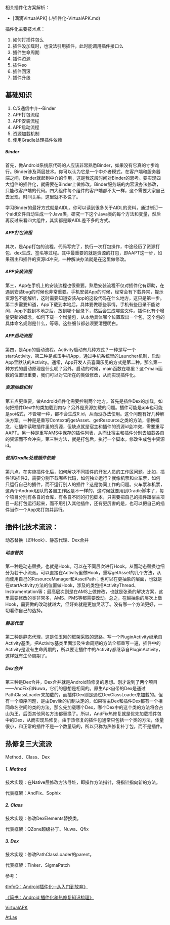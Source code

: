 相关插件化方案解析：

* [滴滴VirtualAPK]		(./插件化-VirtualAPK.md)

插件化主要技术点：

1. 如何打插件包么
2. 插件没加载时，也没法引用插件，此时能调用插件接口么
3. 插件生命周期
4. 插件资源
5. 插件so
6. 插件回滚
7. 插件升级



## 基础知识

1. C/S通信中介--Binder
2. APP打包流程
3. APP安装流程
4. APP启动流程
5. 资源加载机制
6. 使用Gradle处理插件依赖

##### Binder

首先，做Android系统原代码的人应该非常熟悉Binder，如果没有它真的寸步难行。Binder涉及两层技术。你可以认为它是一个中介者模式，在客户端和服务器端之间，Binder就起到中介的作用，这是我这段时间对Binder的思考。要实现四大组件的插件化，就需要在Binder上做修改。Binder服务端的内容没办法修改，只能改客户端的代码。四大组件每个组件的客户端都不太一样，这个需要大家自己去发现，时间关系，这里就不多说了。

学习Binder的最好方式就是AIDL。你可以读到很多关于AIDL的资料，通过制订一个aidl文件自动生成一个Java类，研究一下这个Java类的每个方法和变量，然后再反过来看四大组件，其实都是跟AIDL差不多的方式。

##### APP打包流程

其次，是App打包的流程。代码写完了，执行一次打包操作，中途经历了资源打包、dex生成、签名等过程。其中最重要的就是资源的打包，即AAPT这一步，如果宿主和插件的资源id冲突，一种解决办法就是在这里做修改。

##### APP安装流程

第三，App在手机上的安装流程也很重要。熟悉安装流程不仅对插件化有帮助，在遇到安装bug的时候也非常重要。手机安装App的时候，经常会有下载异常，提示资源包不能解析，这时需要知道安装App的这段代码在什么地方，这只是第一步。第二步需要知道，App下载到本地后，具体要做哪些事情。手机有些目录不能访问，App下载到本地之后，放到哪个目录下，然后会生成哪些文件。插件化有个增量更新的概念，如何下载一个增量包，从本地具体哪个位置取出一个包，这个包的具体命名规则是什么，等等。这些细节都必须要清楚明白。

##### APP启动流程

第四，是App的启动流程。Activity启动有几种方式？一种是写一个startActivity，第二种是点击手机App，通过手机系统里的Launcher机制，启动App里默认的Activity。通常，App开发人员喜闻乐见的方式是第二种。那么第一种方式的启动原理是什么呢？另外，启动的时候，main函数在哪里？这个main函数的位置很重要，我们可以对它所在的类做修改，从而实现插件化。

##### 资源加载机制

第五点更重要，做Android插件化需要控制两个地方。首先是插件Dex的加载，如何把插件Dex中的类加载到内存？另外是资源加载的问题。插件可能是apk也可能是so格式，不管哪一种，都不会生成R.id，从而没办法使用。这个问题有好几种解决方案。一种是是重写Context的getAsset、getResource之类的方法，偷换概念，让插件读取插件里的资源，但缺点就是宿主和插件的资源id会冲突，需要重写AAPT。另一种是重写AMS中保存的插件列表，从而让宿主和插件分别去加载各自的资源而不会冲突。第三种方法，就是打包后，执行一个脚本，修改生成包中资源id。

##### 使用Gradle处理插件依赖

第六点，在实施插件化后，如何解决不同插件的开发人员的工作区问题。比如，插件1和插件2，需要分别下载哪些代码，如何独立运行？就像机票和火车票，如何只运行自己的插件，而不运行别人的插件？这是协同工作的问题。火车票和机票，这两个Android团队的各自工作区是不一样的，这时候就要用到Gradle脚本了，每个项目分别有各自的仓库，有各自不同的打包脚本，只需要把自己的插件跟宿主项目一起打包运行起来，而不用引入其他插件，还有更厉害的是，也可以把自己的插件当作一个App来打包并运行。

## 插件化技术流派：

动态替换（即Hook）、静态代理、Dex合并

##### 动态替换

第一种是动态替换，也就是Hook。可以在不同层次进行Hook，从而动态替换也细分为若干小流派。可以直接在Activity里做Hook，重写getAsset的几个方法，从而使用自己的ResourceManager和AssetPath；也可以在更抽象的层面，也就是在startActivity方法的位置做Hook，涉及的类包括ActivityThread、Instrumentation等；最高层次则是在AMS上做修改，也就是张勇的解决方案，这里需要修改的类非常多，AMS、PMS等都需要改动。总之，在越抽象的层次上做Hook，需要做的改动就越大，但好处就是更加灵活了。没有哪一个方法更好，一切看你自己的选择。

##### 静态代理

第二种是静态代理，这是任玉刚的框架采取的思路。写一个PluginActivity继承自Activity基类，把Activity基类里面涉及生命周期的方法全都重写一遍，插件中的Activity是没有生命周期的，所以要让插件中的Activity都继承自PluginActivity，这样就有生命周期了。

##### Dex合并

第三种是Dex合并，Dex合并就是Android热修复的思想。刚才说到了两个项目——AndFix和Nuwa，它们的思想是相同的。原生Apk自带的Dex是通过PathClassLoader来加载的，而插件Dex则是通过DexClassLoader来加载的。但有一个顺序问题，是由Davlik的机制决定的，如果宿主Dex和插件Dex都有一个相同命名空间的类的方法，那么先加载哪个Dex，哪个Dex中的这个类的方法将会占山为王，后面其他同名方法都替换了。所以，AndFix热修复就是优先加载插件包中的Dex，从而实现热修复。由于热修复的插件包通常只包括一个类的方法，体量很小，和正常的插件不是一个数量级的，所以只称为热修复补丁包，而不是插件。


## 热修复三大流派
Method、Class、Dex

##### 1. Method

技术实现：在Native层修改方法寻址，即操作方法指针，将指针指向新的方法。

代表框架：AndFix、Sophix

##### 2. Class

技术实现：修改DexElements替换类。

代表框架：QZone超级补丁、Nuwa、Qfix

##### 3. Dex

技术实现：修改PathClassLoader的parent。

代表框架：Tinker、SigmaPatch


参考：

[《InfoQ：Android插件化--从入门到放弃》](http://www.infoq.com/cn/articles/android-plug-ins-from-entry-to-give-up)

[《简书：Android 插件化和热修复知识梳理》](https://www.jianshu.com/p/704cac3eb13d)

[VirtualAPK](https://github.com/didi/VirtualAPK/wiki)

[AtLas](https://github.com/alibaba/atlas/tree/master/atlas-docs)